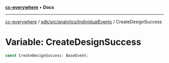 [**cc-everywhere**](../../../../../index.md) • **Docs**

***

[cc-everywhere](../../../../../index.md) / [sdk/src/analytics/IndividualEvents](../index.md) / CreateDesignSuccess

# Variable: CreateDesignSuccess

```ts
const CreateDesignSuccess: BaseEvent;
```
